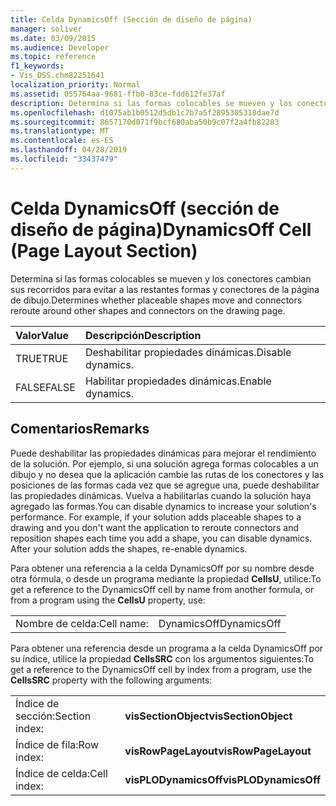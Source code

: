 ```yaml
---
title: Celda DynamicsOff (Sección de diseño de página)
manager: soliver
ms.date: 03/09/2015
ms.audience: Developer
ms.topic: reference
f1_keywords:
- Vis_DSS.chm82251641
localization_priority: Normal
ms.assetid: 055764aa-9681-ffb0-83ce-fdd612fe37af
description: Determina si las formas colocables se mueven y los conectores cambian sus recorridos para evitar a las restantes formas y conectores de la página de dibujo.
ms.openlocfilehash: d1075ab1b0512d5db1c7b7a5f2895305318dae7d
ms.sourcegitcommit: 8657170d071f9bcf680aba50b9c07f2a4fb82283
ms.translationtype: MT
ms.contentlocale: es-ES
ms.lasthandoff: 04/28/2019
ms.locfileid: "33437479"
---
```

# <a name="dynamicsoff-cell-page-layout-section"></a><span data-ttu-id="2b9a3-103">Celda DynamicsOff (sección de diseño de página)</span><span class="sxs-lookup"><span data-stu-id="2b9a3-103">DynamicsOff Cell (Page Layout Section)</span></span>

<span data-ttu-id="2b9a3-104">Determina si las formas colocables se mueven y los conectores cambian sus recorridos para evitar a las restantes formas y conectores de la página de dibujo.</span><span class="sxs-lookup"><span data-stu-id="2b9a3-104">Determines whether placeable shapes move and connectors reroute around other shapes and connectors on the drawing page.</span></span>
  
|<span data-ttu-id="2b9a3-105">**Valor**</span><span class="sxs-lookup"><span data-stu-id="2b9a3-105">**Value**</span></span>|<span data-ttu-id="2b9a3-106">**Descripción**</span><span class="sxs-lookup"><span data-stu-id="2b9a3-106">**Description**</span></span>|
|:-----|:-----|
| <span data-ttu-id="2b9a3-107">TRUE</span><span class="sxs-lookup"><span data-stu-id="2b9a3-107">TRUE</span></span>  <br/> | <span data-ttu-id="2b9a3-108">Deshabilitar propiedades dinámicas.</span><span class="sxs-lookup"><span data-stu-id="2b9a3-108">Disable dynamics.</span></span>  <br/> |
| <span data-ttu-id="2b9a3-109">FALSE</span><span class="sxs-lookup"><span data-stu-id="2b9a3-109">FALSE</span></span>  <br/> | <span data-ttu-id="2b9a3-110">Habilitar propiedades dinámicas.</span><span class="sxs-lookup"><span data-stu-id="2b9a3-110">Enable dynamics.</span></span>  <br/> |
   
## <a name="remarks"></a><span data-ttu-id="2b9a3-111">Comentarios</span><span class="sxs-lookup"><span data-stu-id="2b9a3-111">Remarks</span></span>

<span data-ttu-id="2b9a3-p101">Puede deshabilitar las propiedades dinámicas para mejorar el rendimiento de la solución. Por ejemplo, si una solución agrega formas colocables a un dibujo y no desea que la aplicación cambie las rutas de los conectores y las posiciones de las formas cada vez que se agregue una, puede deshabilitar las propiedades dinámicas. Vuelva a habilitarlas cuando la solución haya agregado las formas.</span><span class="sxs-lookup"><span data-stu-id="2b9a3-p101">You can disable dynamics to increase your solution's performance. For example, if your solution adds placeable shapes to a drawing and you don't want the application to reroute connectors and reposition shapes each time you add a shape, you can disable dynamics. After your solution adds the shapes, re-enable dynamics.</span></span>
  
<span data-ttu-id="2b9a3-115">Para obtener una referencia a la celda DynamicsOff por su nombre desde otra fórmula, o desde un programa mediante la propiedad **CellsU**, utilice:</span><span class="sxs-lookup"><span data-stu-id="2b9a3-115">To get a reference to the DynamicsOff cell by name from another formula, or from a program using the **CellsU** property, use:</span></span> 
  
|||
|:-----|:-----|
| <span data-ttu-id="2b9a3-116">Nombre de celda:</span><span class="sxs-lookup"><span data-stu-id="2b9a3-116">Cell name:</span></span>  <br/> | <span data-ttu-id="2b9a3-117">DynamicsOff</span><span class="sxs-lookup"><span data-stu-id="2b9a3-117">DynamicsOff</span></span>  <br/> |
   
<span data-ttu-id="2b9a3-118">Para obtener una referencia desde un programa a la celda DynamicsOff por su índice, utilice la propiedad **CellsSRC** con los argumentos siguientes:</span><span class="sxs-lookup"><span data-stu-id="2b9a3-118">To get a reference to the DynamicsOff cell by index from a program, use the **CellsSRC** property with the following arguments:</span></span> 
  
|||
|:-----|:-----|
| <span data-ttu-id="2b9a3-119">Índice de sección:</span><span class="sxs-lookup"><span data-stu-id="2b9a3-119">Section index:</span></span>  <br/> |<span data-ttu-id="2b9a3-120">**visSectionObject**</span><span class="sxs-lookup"><span data-stu-id="2b9a3-120">**visSectionObject**</span></span> <br/> |
| <span data-ttu-id="2b9a3-121">Índice de fila:</span><span class="sxs-lookup"><span data-stu-id="2b9a3-121">Row index:</span></span>  <br/> |<span data-ttu-id="2b9a3-122">**visRowPageLayout**</span><span class="sxs-lookup"><span data-stu-id="2b9a3-122">**visRowPageLayout**</span></span> <br/> |
| <span data-ttu-id="2b9a3-123">Índice de celda:</span><span class="sxs-lookup"><span data-stu-id="2b9a3-123">Cell index:</span></span>  <br/> |<span data-ttu-id="2b9a3-124">**visPLODynamicsOff**</span><span class="sxs-lookup"><span data-stu-id="2b9a3-124">**visPLODynamicsOff**</span></span> <br/> |
   

